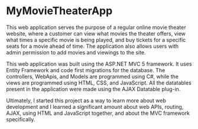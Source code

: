 # MyMovieTheaterApp

This web application serves the purpose of a regular online movie theater website, where a customer can view what movies the theater offers,
view what times a specific movie is being played, and buy tickets for a specific seats for a movie ahead of time. The application also allows users with
admin permission to add movies and viewings to the site.

This web application was built using the ASP.NET MVC 5 framework. It uses Entity Framework and code first migrations for the database. The controllers, WebApis,
and Models are programmed using C#, while the views are programmed using HTML, CSS, and JavaScript. All the datatables present in the application were made using
the AJAX Datatable plug-in.

Ultimately, I started this project as a way to learn more about web development and I learned a significant amount about web APIs, routing, AJAX, using HTML and
JavaScript together, and about the MVC framework specifically.
